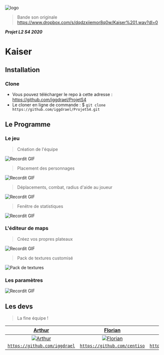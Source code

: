 <img src="https://image.noelshack.com/fichiers/2020/19/4/1588844836-logokaiser.png" title="logoKaiser" alt="logo">

>Bande son originale https://www.dropbox.com/s/dqdzxiiemor8q0w/Kaiser%201.wav?dl=0

***Projet L2 S4 2020***

# Kaiser

## Installation

### Clone

- Vous pouvez télécharger le repo à cette adresse : https://github.com/iggdrael/ProjetS4
- Le cloner en ligne de commande : $ `git clone https://github.com/iggdrael/ProjetS4.git`

## Le Programme

### Le jeu

> Création de l'équipe

![Recordit GIF](http://g.recordit.co/1awayUkE9E.gif)

> Placement des personnages

![Recordit GIF](http://g.recordit.co/ACcv1xpPfG.gif)

> Déplacements, combat, radius d'aide au joueur

![Recordit GIF](http://g.recordit.co/uDkxkfqXEX.gif)

> Fenêtre de statistiques

![Recordit GIF](http://g.recordit.co/tlAwqUGRIS.gif)

### L'éditeur de maps

> Créez vos propres plateaux

![Recordit GIF](http://g.recordit.co/feK6HTXUcS.gif)

> Pack de textures customisé 

![Pack de textures](https://image.noelshack.com/fichiers/2020/20/4/1589462293-packtexture.png)


### Les paramètres

![Recordit GIF](http://g.recordit.co/PsfCPAeJhK.gif)

## Les devs

> La fine équipe !

| <a href="https://github.com/iggdrael" target="_blank">**Arthur**</a> | <a href="https://github.com/centiso" target="_blank">**Florian**</a> | <a href="https://github.com/lacostam" target="_blank">**Mattéo**</a> |
| :---: |:---:| :---:|
| [![Arthur](https://avatars3.githubusercontent.com/u/42035783?s=460&u=a3a1dff1234863a5d9b1726f554d4a35cd6eaed2&v=4?s=200)](https://github.com/iggdrael)    | [![Florian](https://avatars3.githubusercontent.com/u/45672681?s=460&u=d35b5e48803dc7ba415eb0785d58bfffbdf7dcfd&v=4?s=300)](https://github.com/centiso) | [![Mattéo](https://avatars2.githubusercontent.com/u/45210928?s=400&u=37b46c8ae2b6ca48851ae352c488660e2d56910a&v=4?s=200)](https://github.com/lacostam)  |
| <a href="https://github.com/iggdrael" target="_blank">`https://github.com/iggdrael`</a> | <a href="https://github.com/centiso" target="_blank">`https://github.com/centiso`</a> | <a href="https://github.com/lacostam" target="_blank">`https://github.com/lacostam`</a> |
